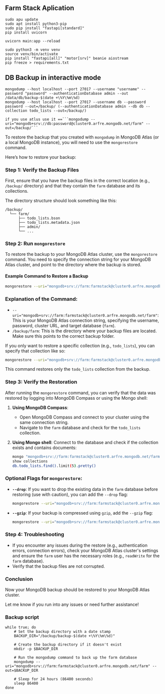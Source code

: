 ## Farm Stack Aplication

```
sudo apu update
sudo apt install python3-pip
sudo pip install "fastapi[standard]"
pip install uvicorn

uvicorn main:app --reload

sudo python3 -m venv venv
source venv/bin/activate
pip install "fastapi[all]" "motor[srv]" beanie aiostream
pip freeze > requirements.txt

```


## DB Backup in interactive mode

```
mongodump --host localhost --port 27017 --username "username" --password "password" --authenticationDatabase admin --out /data/db/backup-$(date +\%Y\%m\%d)
mongodump --host localhost --port 27017 --username db --password password --out=/backup/ (--authenticationDatabase admin --db db --collection todo_lists --out=/backup/)

if you use atlus use it ==```mongodump --uri="mongodb+srv://db:password@cluster0.arfre.mongodb.net/farm" --out=/backup/```

```


To restore the backup that you created with `mongodump` in MongoDB Atlas (or a local MongoDB instance), you will need to use the `mongorestore` command.

Here’s how to restore your backup:

### Step 1: Verify the Backup Files
First, ensure that you have the backup files in the correct location (e.g., `/backup/` directory) and that they contain the `farm` database and its collections.

The directory structure should look something like this:
```
/backup/
  └── farm/
      ├── todo_lists.bson
      ├── todo_lists.metadata.json
      ├── admin/
      └── ...
```

### Step 2: Run `mongorestore`
To restore the backup to your MongoDB Atlas cluster, use the `mongorestore` command. You need to specify the connection string for your MongoDB Atlas cluster, and point to the directory where the backup is stored.

#### Example Command to Restore a Backup

```bash
mongorestore --uri="mongodb+srv://farm:farmstack@cluster0.arfre.mongodb.net/farm" /backup/farm
```

### Explanation of the Command:
- `--uri="mongodb+srv://farm:farmstack@cluster0.arfre.mongodb.net/farm"`: This is your MongoDB Atlas connection string, specifying the username, password, cluster URL, and target database (`farm`).
- `/backup/farm`: This is the directory where your backup files are located. Make sure this points to the correct backup folder.

If you only want to restore a specific collection (e.g., `todo_lists`), you can specify that collection like so:

```bash
mongorestore --uri="mongodb+srv://farm:farmstack@cluster0.arfre.mongodb.net/farm" --nsInclude="farm.todo_lists" /backup/farm/todo_lists.bson
```

This command restores only the `todo_lists` collection from the backup.

### Step 3: Verify the Restoration
After running the `mongorestore` command, you can verify that the data was restored by logging into MongoDB Compass or using the Mongo shell:

1. **Using MongoDB Compass**:
   - Open MongoDB Compass and connect to your cluster using the same connection string.
   - Navigate to the `farm` database and check for the `todo_lists` collection.

2. **Using Mongo shell**:
   Connect to the database and check if the collection exists and contains documents:
   ```bash
   mongo "mongodb+srv://farm:farmstack@cluster0.arfre.mongodb.net/farm"
   show collections
   db.todo_lists.find().limit(5).pretty()
   ```

### Optional Flags for `mongorestore`:
- **`--drop`**: If you want to drop the existing data in the `farm` database before restoring (use with caution), you can add the `--drop` flag:
  ```bash
  mongorestore --uri="mongodb+srv://farm:farmstack@cluster0.arfre.mongodb.net/farm" --drop /backup/farm
  ```

- **`--gzip`**: If your backup is compressed using `gzip`, add the `--gzip` flag:
  ```bash
  mongorestore --uri="mongodb+srv://farm:farmstack@cluster0.arfre.mongodb.net/farm" --gzip /backup/farm
  ```

### Step 4: Troubleshooting
- If you encounter any issues during the restore (e.g., authentication errors, connection errors), check your MongoDB Atlas cluster's settings and ensure the `farm` user has the necessary roles (e.g., `readWrite` for the `farm` database).
- Verify that the backup files are not corrupted.

### Conclusion
Now your MongoDB backup should be restored to your MongoDB Atlas cluster.

Let me know if you run into any issues or need further assistance!


### Backup script 
```
while true; do
    # Set the backup directory with a date stamp
    BACKUP_DIR="/backup/backup-$(date +\%Y\%m\%d)"

    # Create the backup directory if it doesn't exist
    mkdir -p $BACKUP_DIR

    # Run the mongodump command to back up the farm database
    mongodump --uri="mongodb+srv://farm:farmstack@cluster0.arfre.mongodb.net/farm" --out=$BACKUP_DIR

    # Sleep for 24 hours (86400 seconds)
    sleep 86400
done

```
